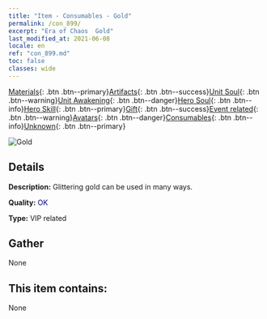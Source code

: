 ```yaml
---
title: "Item - Consumables - Gold"
permalink: /con_899/
excerpt: "Era of Chaos  Gold"
last_modified_at: 2021-06-08
locale: en
ref: "con_899.md"
toc: false
classes: wide
---
```

 [Materials](/Items/){: .btn .btn--primary}[Artifacts](/Items/Artifacts/){: .btn .btn--success}[Unit Soul](/Items/UnitSoul/){: .btn .btn--warning}[Unit Awakening](/Items/UnitAwakening/){: .btn .btn--danger}[Hero Soul](/Items/HeroSoul/){: .btn .btn--info}[Hero Skill](/Items/HeroSkill/){: .btn .btn--primary}[Gift](/Items/Gift/){: .btn .btn--success}[Event related](/Items/Events/){: .btn .btn--warning}[Avatars](/Items/Avatars/){: .btn .btn--danger}[Consumables](/Items/Consumables/){: .btn .btn--info}[Unknown](/Items/Unknown/){: .btn .btn--primary}

 ![Gold](/images/t/i_103.png)

## Details
 **Description:** Glittering gold can be used in many ways.

 **Quality:** <span style="color: #000080">OK</span>

 **Type:** VIP related

## Gather

  None

## This item contains:

  None

